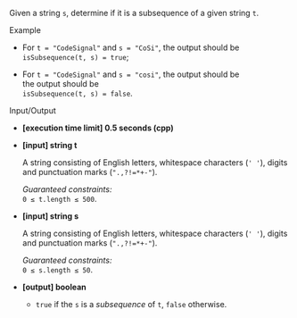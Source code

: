 
Given a string  `s`, determine if it is a  subsequence  of a given string  `t`.

Example

-   For  `t = "CodeSignal"`  and  `s = "CoSi"`, the output should be  
    `isSubsequence(t, s) = true`;
    
-   For  `t = "CodeSignal"`  and  `s = "cosi"`, the output should be  
    the output should be  
    `isSubsequence(t, s) = false`.
    

Input/Output

-   **[execution time limit] 0.5 seconds (cpp)**
    
-   **[input] string t**
    
    A string consisting of English letters, whitespace characters (`' '`), digits and punctuation marks (`".,?!=*+-"`).
    
    _Guaranteed constraints:_  
    `0 ≤ t.length ≤ 500`.
    
-   **[input] string s**
    
    A string consisting of English letters, whitespace characters (`' '`), digits and punctuation marks (`".,?!=*+-"`).
    
    _Guaranteed constraints:_  
    `0 ≤ s.length ≤ 50`.
    
-   **[output] boolean**
    
    -   `true`  if the  `s`  is a  _subsequence_  of  `t`,  `false`  otherwise.
